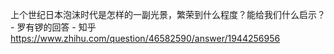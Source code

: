 上个世纪日本泡沫时代是怎样的一副光景，繁荣到什么程度？能给我们什么启示？ - 罗有锣的回答 - 知乎
https://www.zhihu.com/question/46582590/answer/1944256956

